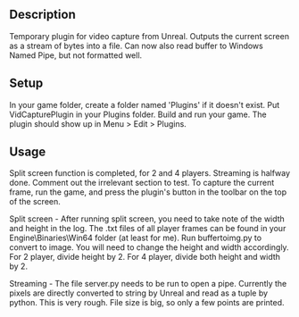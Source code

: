 ## Description

Temporary plugin for video capture from Unreal. Outputs the current screen as a stream of bytes into a file. Can now also read buffer to Windows Named Pipe, but not formatted well.

## Setup

In your game folder, create a folder named 'Plugins' if it doesn't exist. Put VidCapturePlugin in your Plugins folder. Build and run your game. The plugin should show up in Menu > Edit > Plugins.

## Usage
Split screen function is completed, for 2 and 4 players. Streaming is halfway done. Comment out the irrelevant section to test.
To capture the current frame, run the game, and press the plugin's button in the toolbar on the top of the screen.

Split screen - After running split screen, you need to take note of the width and height in the log. The .txt files of all player frames can be found in your Engine\Binaries\Win64 folder (at least for me). Run buffertoimg.py to convert to image. You will need to change the height and width accordingly. For 2 player, divide height by 2. For 4 player, divide both height and width by 2.

Streaming - The file server.py needs to be run to open a pipe.  Currently the pixels are directly converted to string by Unreal and read as a tuple by python. This is very rough. File size is big, so only a few points are printed.